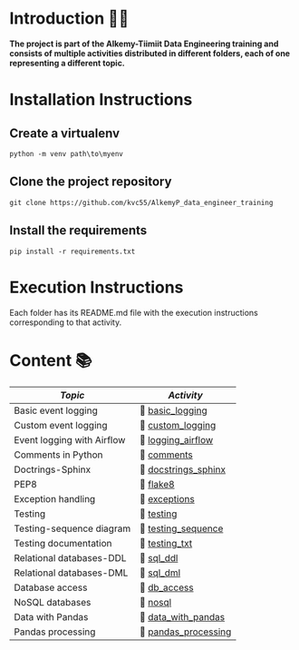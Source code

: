 # **Introduction** :rocket::rocket:

**The project is part of the Alkemy-Tiimiit Data Engineering training and consists of multiple activities distributed in different folders, each of one representing a different topic.** 

# **Installation Instructions**

## **Create a virtualenv**

    python -m venv path\to\myenv

## **Clone the project repository**

    git clone https://github.com/kvc55/AlkemyP_data_engineer_training

## **Install the requirements**

    pip install -r requirements.txt

# **Execution Instructions**

Each folder has its README.md file with the execution instructions corresponding to that activity.

# **Content** :books:

| *Topic*                         | *Activity*  |
|-------------------------------|-----------|
| Basic event logging           |:link: [basic_logging](https://github.com/kvc55/DE_training/tree/main/unit3_basic_logging)           |
| Custom event logging          |:link: [custom_logging](https://github.com/kvc55/DE_training/tree/main/unit4_custom_logging)           |
| Event logging with Airflow    |:link: [logging_airflow](https://github.com/kvc55/DE_training/tree/main/unit5_logging_airflow)           |
| Comments in Python            |:link: [comments](https://github.com/kvc55/DE_training/tree/main/unit6_comments)           |
| Doctrings-Sphinx              |:link: [docstrings_sphinx](https://github.com/kvc55/DE_training/tree/main/unit7_docstrings_sphinx)           |
| PEP8                          |:link: [flake8](https://github.com/kvc55/DE_training/tree/main/unit8_flake8)           |
| Exception handling            |:link: [exceptions](https://github.com/kvc55/DE_training/tree/main/unit9_exceptions)           |
| Testing                       |:link: [testing](https://github.com/kvc55/DE_training/tree/main/unit10_testing)            |
| Testing-sequence diagram      |:link: [testing_sequence](https://github.com/kvc55/DE_training/tree/main/unit11_testing_sequence)           |
| Testing documentation         |:link: [testing_txt](https://github.com/kvc55/DE_training/tree/main/unit11_testing_txt)          |
| Relational databases-DDL      |:link: [sql_ddl](https://github.com/kvc55/DE_training/tree/main/unit13_sql_ddl)           |
| Relational databases-DML      |:link: [sql_dml](https://github.com/kvc55/DE_training/tree/main/unit14_sql_dml)           |
| Database access               |:link: [db_access](https://github.com/kvc55/DE_training/tree/main/unit16_db_access)           |
| NoSQL databases               |:link: [nosql](https://github.com/kvc55/DE_training/tree/main/unit18_nosql)           |           
| Data with Pandas              |:link: [data_with_pandas](https://github.com/kvc55/DE_training/tree/main/unit19_data_with_pandas)           |  
| Pandas processing             |:link: [pandas_processing](https://github.com/kvc55/DE_training/tree/main/unit20_pandas_processing)           |  

